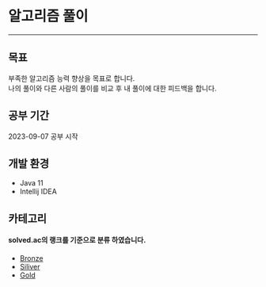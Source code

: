 # 알고리즘 풀이

-----------------------

## 목표
부족한 알고리즘 능력 향상을 목표로 합니다.<br>
나의 풀이와 다른 사람의 풀이를 비교 후 내 풀이에 대한 피드백을 합니다.

## 공부 기간
2023-09-07 공부 시작

## 개발 환경
- Java 11
- Intellij IDEA


## 카테고리
#### solved.ac의 랭크를 기준으로 분류 하였습니다.

- [Bronze](https://github.com/iju42829/Algorithm/tree/main/src/baekjoon/bronze)
- [Siliver](https://github.com/iju42829/Algorithm/tree/main/src/baekjoon/silver)
- [Gold](https://github.com/iju42829/Algorithm/tree/main/src/baekjoon/gold)
